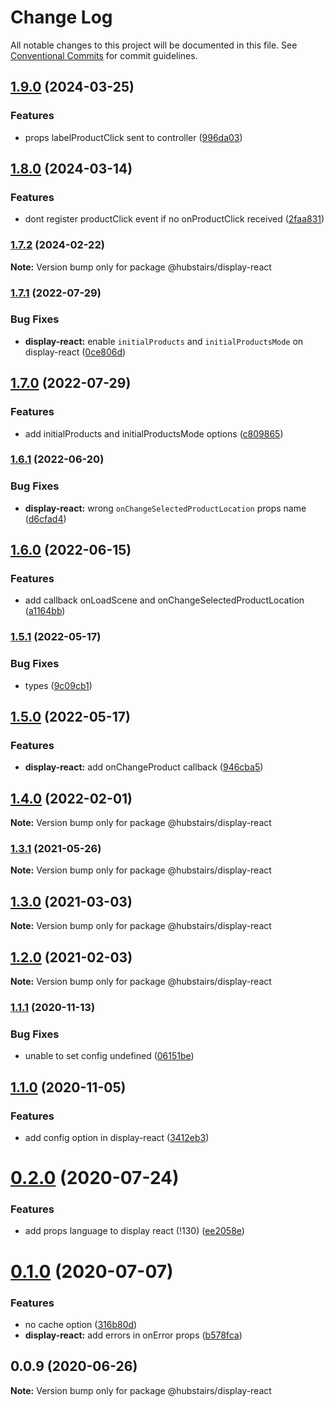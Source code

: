 # Change Log

All notable changes to this project will be documented in this file.
See [Conventional Commits](https://conventionalcommits.org) for commit guidelines.

## [1.9.0](https://github.com/hubstairs/display-controller/compare/v1.8.0...v1.9.0) (2024-03-25)


### Features

* props labelProductClick sent to controller ([996da03](https://github.com/hubstairs/display-controller/commit/996da032a0970c027392929621b0b4820ffd6f13))



## [1.8.0](https://github.com/hubstairs/display-controller/compare/v1.7.2...v1.8.0) (2024-03-14)


### Features

* dont register productClick event if no onProductClick received ([2faa831](https://github.com/hubstairs/display-controller/commit/2faa831d3f2dcd6bd0a310d9f8447fadd4da7531))



### [1.7.2](https://github.com/hubstairs/display-controller/compare/v1.7.1...v1.7.2) (2024-02-22)

**Note:** Version bump only for package @hubstairs/display-react





### [1.7.1](https://github.com/hubstairs/display-controller/compare/v1.7.0...v1.7.1) (2022-07-29)


### Bug Fixes

* **display-react:** enable `initialProducts` and `initialProductsMode` on display-react ([0ce806d](https://github.com/hubstairs/display-controller/commit/0ce806d0adce3a494ea7d8f3a60b0c84570da151))



## [1.7.0](https://github.com/hubstairs/display-controller/compare/v1.6.1...v1.7.0) (2022-07-29)


### Features

* add initialProducts and initialProductsMode options ([c809865](https://github.com/hubstairs/display-controller/commit/c809865a8f32f3a51d0217fbae4219b96c3cfe83))



### [1.6.1](https://github.com/hubstairs/display-controller/compare/v1.6.0...v1.6.1) (2022-06-20)


### Bug Fixes

* **display-react:** wrong `onChangeSelectedProductLocation` props name ([d6cfad4](https://github.com/hubstairs/display-controller/commit/d6cfad459583c7ace7faa91b52bd43efa7b0c7d7))



## [1.6.0](https://github.com/hubstairs/display-controller/compare/v1.5.1...v1.6.0) (2022-06-15)


### Features

* add callback onLoadScene and onChangeSelectedProductLocation ([a1164bb](https://github.com/hubstairs/display-controller/commit/a1164bb41cbff1eb6945a0e44128308996d12978))



### [1.5.1](https://github.com/hubstairs/display-controller/compare/v1.5.0...v1.5.1) (2022-05-17)


### Bug Fixes

* types ([9c09cb1](https://github.com/hubstairs/display-controller/commit/9c09cb1e7ebf93af5ae7e358510f6a6939c107f9))



## [1.5.0](https://github.com/hubstairs/display-controller/compare/v1.4.0...v1.5.0) (2022-05-17)


### Features

* **display-react:** add onChangeProduct callback ([946cba5](https://github.com/hubstairs/display-controller/commit/946cba5071e3393cceb42e7d55c1249c410296a0))



## [1.4.0](https://github.com/hubstairs/display-controller/compare/v1.3.1...v1.4.0) (2022-02-01)

**Note:** Version bump only for package @hubstairs/display-react





### [1.3.1](https://github.com/hubstairs/display-controller/compare/v1.3.0...v1.3.1) (2021-05-26)

**Note:** Version bump only for package @hubstairs/display-react





## [1.3.0](https://github.com/hubstairs/display-controller/compare/v1.2.0...v1.3.0) (2021-03-03)

**Note:** Version bump only for package @hubstairs/display-react





## [1.2.0](https://github.com/hubstairs/display-controller/compare/v1.1.1...v1.2.0) (2021-02-03)

**Note:** Version bump only for package @hubstairs/display-react





### [1.1.1](https://github.com/hubstairs/display-controller/compare/v1.1.0...v1.1.1) (2020-11-13)


### Bug Fixes

* unable to set config undefined ([06151be](https://github.com/hubstairs/display-controller/commit/06151be06429e73057adb989e50697150fa7ca7c))



## [1.1.0](https://github.com/hubstairs/display-controller/compare/v1.0.0...v1.1.0) (2020-11-05)


### Features

* add config option in display-react ([3412eb3](https://github.com/hubstairs/display-controller/commit/3412eb3ec3672a5b34d4f9a9beaea60f6b8a873b))



# [0.2.0](https://gitlab.com/hubstairs/front/npm-modules/display-controller/compare/v0.1.0...v0.2.0) (2020-07-24)


### Features

* add props language to display react (!130) ([ee2058e](https://gitlab.com/hubstairs/front/npm-modules/display-controller/commit/ee2058eb532db206ff03e4ecffc7587beb250952))





# [0.1.0](https://gitlab.com/hubstairs/front/npm-modules/display-controller/compare/v0.0.9...v0.1.0) (2020-07-07)

### Features

- no cache option ([316b80d](https://gitlab.com/hubstairs/front/npm-modules/display-controller/commit/316b80d73273606f6b7433cfe0996597371a9076))
- **display-react:** add errors in onError props ([b578fca](https://gitlab.com/hubstairs/front/npm-modules/display-controller/commit/b578fca33a882390f7ad9be3122e2208fdf36115))

## 0.0.9 (2020-06-26)

**Note:** Version bump only for package @hubstairs/display-react
